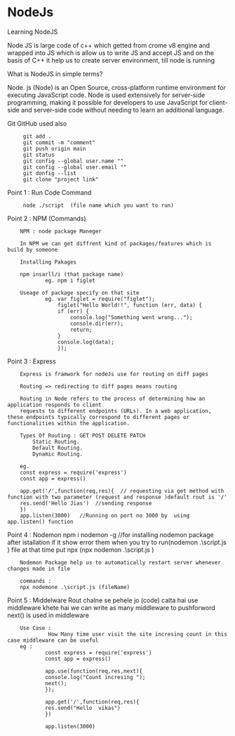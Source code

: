 # NodeJs
Learning NodeJS


 Node JS is large code of c++ which getted from crome v8 engine and wrapped into JS 
 which is allow us to write JS and accept JS and 
 on the basis of C++ it help us to create server environment, till node is running  

 What is NodeJS in simple terms?

  Node. js (Node) is an Open Source, cross-platform runtime environment for executing JavaScript code.
  Node is used extensively for server-side programming, 
  making it possible for developers to use JavaScript for 
  client-side and server-side code without needing to learn an additional language.

  Git GitHub used also
         
         git add .
         git commit -m "comment"
         git push origin main
         git status 
         git config --global user.name ""
         git config --global user.email ""
         git donfig --list
         git clone "project link"


Point 1 : Run Code Command

         node ./script  (file name which you want to run)

Point 2 : NPM (Commands)

        NPM : node package Maneger

        In NPM we can get diffrent kind of packages/features which is build by someone

        Installing Pakages 

        npm insarll/i (that package name)
                eg. npm i figlet 

        Useage of package specify on that site
                eg. var figlet = require("figlet");
                    figlet("Hello World!!", function (err, data) {
                    if (err) {
                        console.log("Something went wrong...");
                        console.dir(err);
                        return;
                    }
                    console.log(data);
                    });

Point 3 : Express

        Express is framwork for nodeJs use for routing on diff pages

        Routing => redirecting to diff pages means routing 

        Routing in Node refers to the process of determining how an application responds to client
        requests to different endpoints (URLs). In a web application, these endpoints typically correspond to different pages or functionalities within the application.

        Types Of Routing : GET POST DELETE PATCH 
            Static Routing.
            Default Routing.
            Dynamic Routing.

        eg. 
        const express = require('express')
        const app = express()

        app.get('/',function(req,res){  // requesting via get method with function with two parameter (request and response )default rout is '/' 
        res.send('Hello Jias')  //sending response 
        })
        app.listen(3000)   //Running on port no 3000 by  using app.listen() function

Point 4 : Nodemon
        npm i nodemon -g //for installing nodemon package 
        after istallation if it show error them when you try to run(nodemon .\script.js ) file at that time put npx (npx nodemon .\script.js )

        Nodemon Package help us to automatically restart server whenever changes made in file

        commands :
        npx nodemone .\script.js (fileName)


Point 5 : Middelware 
        Rout chalne se pehele jo (code) calta hai use middleware khete hai 
        we can write as many middleware to pushforword next() is used in middleware 

        Use Case :
                 How Many time user visit the site incresing count in this case middleware can be useful
        eg :
                const express = require('express')
                const app = express()

                app.use(function(req,res,next){
                console.log("Count incresing ");
                next();
                });

                app.get('/',function(req,res){
                res.send("Hello  vikas")
                })

                app.listen(3000)